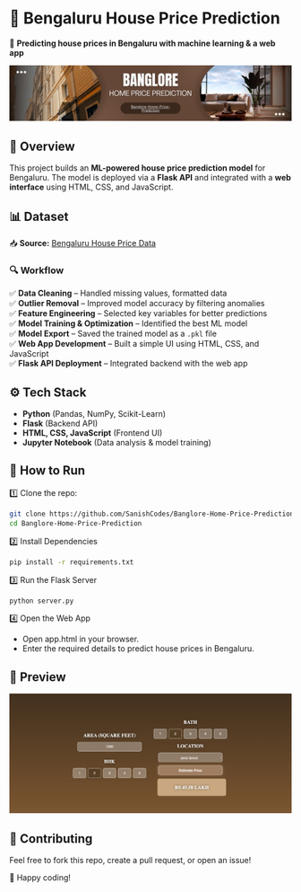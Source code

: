 
# 🏡 Bengaluru House Price Prediction  

🚀 **Predicting house prices in Bengaluru with machine learning & a web app**  

![Banner Image](images/banner.png)  

## 📌 Overview  
This project builds an **ML-powered house price prediction model** for Bengaluru. The model is deployed via a **Flask API** and integrated with a **web interface** using HTML, CSS, and JavaScript.  

## 📊 Dataset  
📥 **Source:** [Bengaluru House Price Data](https://www.kaggle.com/datasets/amitabhajoy/bengaluru-house-price-data)  

### 🔍 Workflow  
✅ **Data Cleaning** – Handled missing values, formatted data  
✅ **Outlier Removal** – Improved model accuracy by filtering anomalies  
✅ **Feature Engineering** – Selected key variables for better predictions  
✅ **Model Training & Optimization** – Identified the best ML model  
✅ **Model Export** – Saved the trained model as a `.pkl` file  
✅ **Web App Development** – Built a simple UI using HTML, CSS, and JavaScript  
✅ **Flask API Deployment** – Integrated backend with the web app  

## ⚙️ Tech Stack  
- **Python** (Pandas, NumPy, Scikit-Learn)  
- **Flask** (Backend API)  
- **HTML, CSS, JavaScript** (Frontend UI)  
- **Jupyter Notebook** (Data analysis & model training)  

## 🚀 How to Run  
1️⃣ Clone the repo:  
```bash
git clone https://github.com/SanishCodes/Banglore-Home-Price-Prediction.git
cd Banglore-Home-Price-Prediction
```

2️⃣ Install Dependencies
```bash
pip install -r requirements.txt
```

3️⃣ Run the Flask Server
```bash
python server.py
```

4️⃣ Open the Web App
- Open app.html in your browser.
- Enter the required details to predict house prices in Bengaluru.

## 📸 Preview  
![App Screenshot](images/application_screenshot.png)

## 🤝 Contributing
Feel free to fork this repo, create a pull request, or open an issue!

🚀 Happy coding!
